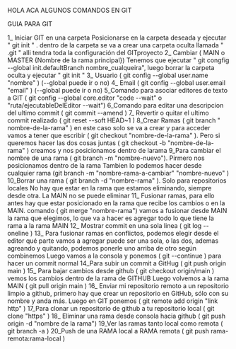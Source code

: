 HOLA ACA ALGUNOS COMANDOS EN GIT

GUIA PARA GIT 

1_ Iniciar GIT en una carpeta
Posicionarse en la carpeta deseada y ejecutar " git init " . dentro de la carpeta se va a crear una carpeta oculta
llamada " .git " alli tendra toda la configuración del GITproyecto
2_ Cambiar ( MAIN o MASTER {Nombre de la rama principal}) Tenemos que ejecutar " git congfig --global init.defaultBranch nombre_cualqueira",
luego borrar la carpeta oculta y ejecutar " git init "
3_ Usuario ( git config --global user.name "nombre" ) (--global puede ir o no)
4_ Email ( git config --global user.email "email" ) (--global puede ir o no)
5_Comando para asociar editores de texto a GIT ( git config --global core.editor "code --wait" o "ruta/ejecutableDelEditor --wait")
6_Comando para editar una descripcion del ultimo commit ( git commit --amend )
7_ Revertir o quitar el ultimo commit realizado ( git reset --soft HEAD~1 )
8_Crear Ramas ( git branch " nombre-de-la-rama" ) en este caso solo se va a crear y para acceder
vamos a tener que escribir ( git checkout "nombre-de-la-rama" ). Pero si queremos hacer
las dos cosas juntas ( git checkout -b "nombre-de-la-rama" ) creamos y nos posicionamos dentro de larama
9_Para cambiar el nombre de una rama ( git branch -m "nombre-nuevo"). Pirmero nos posicionamos dentro de la rama
Tambien lo podemos hacer desde cualquier rama (git branch -m "nombre-rama-a-cambiar" "nombre-nuevo" )
10_Borrar una rama ( git branch -d "nombre-rama" ). Solo para repositorios locales
No hay que estar en la rama que estamos eliminando, siempre desde otra. La MAIN no se puede eliminar
11_ Fusionar ramas, para ello antes hay que estar posicionado en la rama que recibe los cambios o en la MAIN.
comando ( git merge "nombre-rama") vamos a fusionar desde MAIN la rama que elegimos, lo que va a hacer es agregar todo lo que tiene la rama a la rama MAIN
12_ Mostrar commit en una sola linea ( git log --oneline )
13_ Para fusionar ramas en conflictos, podemos elegir desde el editor qué parte vamos a agregar
puede ser una sola, o las dos, ademas agreando y quitando, podemos ponerle uno arriba de otro según combinemos
Luego vamos a la consola y ponemos ( git --continue ) para hacer un commit normal
14_Para subir un commit a GitHug ( git push origin main )
15_ Para bajar cambios desde github ( git checkout origin/main ) vemos los cambios dentro de la rama de GITHUB
Luego volvemos a la rama MAIN ( git pull origin main )
16_ Enviar mi repositorio remoto a un repositorio limpio a github, primero hay que crear un repositorio en GitHub, sólo con su nombre y anda más.
Luego en GIT ponemos ( git remote add origin "link http" )
17_Para clonar un repositorio de github a tu repositorio local ( git clone "https" )
18_ Eliminar una rama desde consola hacia github ( git push origin -d "nombre de la rama")
19_Ver las ramas tanto local como remota ( git branch -a )
20_Push de una RAMA local a RAMA remota ( git push rama-remota:rama-local )

